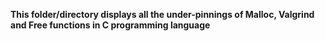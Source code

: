 **This folder/directory displays all the under-pinnings of Malloc, Valgrind and Free functions in C programming language**